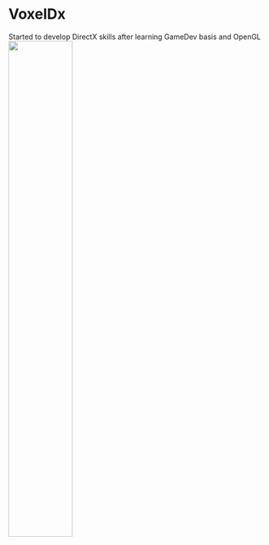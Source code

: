 # VoxelDx
Started to develop DirectX skills after learning GameDev basis and OpenGL
[<img src="https://i.ytimg.com/vi/N74CBQlyUJ4/maxresdefault.jpg" width="50%">](https://www.youtube.com/watch?v=N74CBQlyUJ4 "3rd person camera movement C++/OpenGL")

